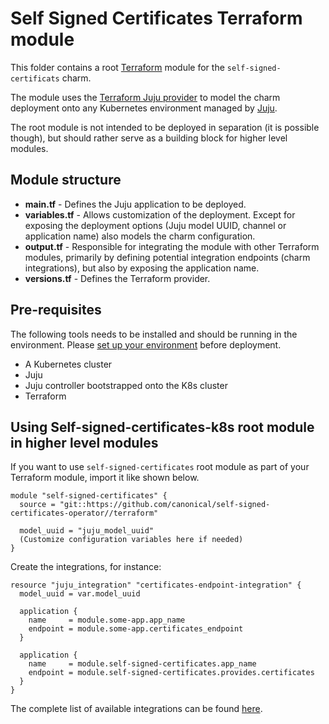 # Self Signed Certificates Terraform module

This folder contains a root [Terraform][Terraform] module for the `self-signed-certificats` charm.

The module uses the [Terraform Juju provider][Terraform Juju provider] to model the charm deployment onto any Kubernetes environment managed by [Juju][Juju].

The root module is not intended to be deployed in separation (it is possible though), but should rather serve as a building block for higher level modules.

## Module structure

- **main.tf** - Defines the Juju application to be deployed.
- **variables.tf** - Allows customization of the deployment. Except for exposing the deployment options (Juju model UUID, channel or application name) also models the charm configuration.
- **output.tf** - Responsible for integrating the module with other Terraform modules, primarily by defining potential integration endpoints (charm integrations), but also by exposing the application name.
- **versions.tf** - Defines the Terraform provider.

## Pre-requisites

The following tools needs to be installed and should be running in the environment. Please [set up your environment][set-up-environment] before deployment.

- A Kubernetes cluster
- Juju
- Juju controller bootstrapped onto the K8s cluster
- Terraform

## Using Self-signed-certificates-k8s root module in higher level modules

If you want to use `self-signed-certificates` root module as part of your Terraform module, import it like shown below.

```text
module "self-signed-certificates" {
  source = "git::https://github.com/canonical/self-signed-certificates-operator//terraform"
  
  model_uuid = "juju_model_uuid"
  (Customize configuration variables here if needed)
}
```

Create the integrations, for instance:

```text
resource "juju_integration" "certificates-endpoint-integration" {
  model_uuid = var.model_uuid

  application {
    name     = module.some-app.app_name
    endpoint = module.some-app.certificates_endpoint
  }

  application {
    name     = module.self-signed-certificates.app_name
    endpoint = module.self-signed-certificates.provides.certificates
  }
}
```

The complete list of available integrations can be found [here][self-signed-certificates-integrations].

[Terraform]: https://www.terraform.io/
[Terraform Juju provider]: https://registry.terraform.io/providers/juju/juju/latest
[Juju]: https://juju.is
[self-signed-certificates-integrations]: https://charmhub.io/self-signed-certificates/integrations
[set-up-environment]: [https://discourse.charmhub.io/t/set-up-your-development-environment-with-microk8s-for-juju-terraform-provider/13109#prepare-development-environment-2]